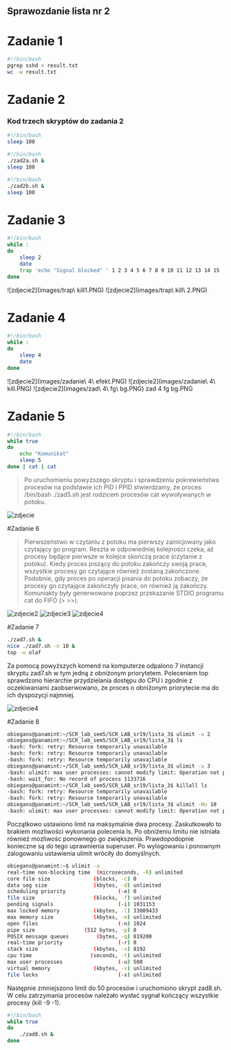 ## Sprawozdanie lista nr 2

# Zadanie 1

```bash
#!/bin/bash
pgrep sshd > result.txt
wc -w result.txt
```

# Zadanie 2

### Kod trzech skryptów do zadania 2

```bash
#!/bin/bash
sleep 100
```

```bash
#!/bin/bash
./zad2a.sh &
sleep 100
```

```bash
#!/bin/bash
./zad2b.sh &
sleep 100
```

# Zadanie 3

```bash
#!/bin/bash
while :
do
	sleep 2
	date
	trap 'echo "Signal blocked" ' 1 2 3 4 5 6 7 8 9 10 11 12 13 14 15
done
```
![zdjecie2](images/trap\ kill1.PNG)
![zdjecie2](images/trap\ kill\ 2.PNG)

# Zadanie 4

```bash
#!/bin/bash
while :
do
	sleep 4
	date
done
```

![zdjecie2](images/zadanie\ 4\ efekt.PNG)
![zdjecie2](images/zadanie\ 4\ kill.PNG)
![zdjecie2](images/zad\ 4\ fg\ bg.PNG)
zad 4 fg bg.PNG

# Zadanie 5

```bash
#!/bin/bash
while true
do
    echo "Komunikat"
    sleep 5
done | cat | cat
```

>Po uruchomieniu powyższego skryptu i sprawdzeniu pokrewieństwa procesów na podstawie ich PID i PPID stwierdzamy, że proces /bin/bash ./zad5.sh jest rodzicem procesów cat wywoływanych w potoku.

![zdjecie](Images/zad5)

#Zadanie 6

>Pierwszeństwo w czytaniu z potoku ma pierwszy zainicjowany jako czytający go program. Reszta w odpowiedniej kolejności czeka, aż procesy będące pierwsze w kolejce skończą prace (czytanie z potoku). Kiedy proces piszący do potoku zakończy swoją prace, wszystkie procesy go czytające również zostaną zakończone. Podobnie, gdy proces po operacji pisania do potoku zobaczy, że procesy go czytające zakończyły prace, on również ją zakończy. Komuniakty były generwowane poprzez przekazanie STDIO programu cat do FIFO (> >>).

![zdjecie2](Images/"zad6)
![zdjecie3](Images/zad61)
![zdjecie4](Images/zad61)

#Zadanie 7

```bash
./zad7.sh &
nice ./zad7.sh -n 10 &
top -u olaf
```

Za pomocą powyższych komend na komputerze odpalono 7 instancji skryptu zad7.sh w tym jedną z obniżonym priorytetem. Poleceniem top sprawdzono hierarchie przydzielania dostępu do CPU i zgodnie z oczekiwaniami zaobserwowano, że proces o obniżonym priorytecie ma do ich dyspozycji najmniej.

![zdjecie4](Images/zad71)

#Zadanie 8

```bash
obiegans@panamint:~/SCR_lab_sem5/SCR_LAB_sr19/lista_3$ ulimit -u 2
obiegans@panamint:~/SCR_lab_sem5/SCR_LAB_sr19/lista_3$ ls
-bash: fork: retry: Resource temporarily unavailable
-bash: fork: retry: Resource temporarily unavailable
-bash: fork: retry: Resource temporarily unavailable
obiegans@panamint:~/SCR_lab_sem5/SCR_LAB_sr19/lista_3$ ulimit -u 3
-bash: ulimit: max user processes: cannot modify limit: Operation not permitted
-bash: wait_for: No record of process 1133716
obiegans@panamint:~/SCR_lab_sem5/SCR_LAB_sr19/lista_3$ killall ls
-bash: fork: retry: Resource temporarily unavailable
-bash: fork: retry: Resource temporarily unavailable
obiegans@panamint:~/SCR_lab_sem5/SCR_LAB_sr19/lista_3$ ulimit -Hu 10
-bash: ulimit: max user processes: cannot modify limit: Operation not permitted
```

Początkowo ustawiono limit na maksymalnie dwa procesy. Zaskutkowało to brakiem mozliwości wykonania polecenia ls. Po obniżeniu limitu nie istniała również mozliwośc ponownego go zwiększenia. Prawdopodopnie konieczne są do tego uprawnienia superuser. Po wylogowaniu i ponownym zalogowaniu ustawienia ulimit wróciły do domyślnych.

```bash
obiegans@panamint:~$ ulimit -a
real-time non-blocking time  (microseconds, -R) unlimited
core file size              (blocks, -c) 0
data seg size               (kbytes, -d) unlimited
scheduling priority                 (-e) 0
file size                   (blocks, -f) unlimited
pending signals                     (-i) 1031153
max locked memory           (kbytes, -l) 33009433
max memory size             (kbytes, -m) unlimited
open files                          (-n) 1024
pipe size                (512 bytes, -p) 8
POSIX message queues         (bytes, -q) 819200
real-time priority                  (-r) 0
stack size                  (kbytes, -s) 8192
cpu time                   (seconds, -t) unlimited
max user processes                  (-u) 500
virtual memory              (kbytes, -v) unlimited
file locks                          (-x) unlimited
```
Następnie zmniejszono limit do 50 procesów i uruchomiono skrypt zad8.sh. W celu zatrzymania procesów należało wysłać sygnał kończący wszystkie procesy (kill -9 -1).

```bash
#!/bin/bash
while true
do
	./zad8.sh &
done
```
